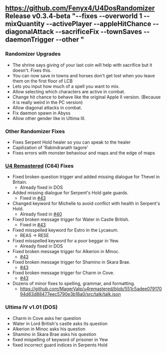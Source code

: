 ## https://github.com/Fenyx4/U4DosRandomizer Release v0.3.4-beta "--fixes --overworld 1 --mixQuantity --activePlayer --appleHitChance --diagonalAttack --sacrificeFix --townSaves --daemonTrigger --other "

### Randomizer Upgrades
 * The shrine says giving of your last coin will help with sacrifice but it doesn't. Fixes this.
 * You can now save in towns and horses don't get lost when you leave them on the first floor of LCB
 * Lets you input how much of a spell you want to mix.
 * Allow selecting which characters are active in combat.
 * Change hit chance to behave like the original Apple II version. (Because it is really weird in the PC version)
 * Allow diagonal attacks in combat.
 * Fix daemon spawn in Abyss
 * Allow other gender like in Ultima III.

### Other Randomizer Fixes
* Fixes Serpent Hold healer so you can speak to the healer
* Capilization of 'Rabindranath tagore'
* Fixes errors with monster behaviour and maps and the edge of maps

### [U4 Remastered](https://github.com/MagerValp/u4remastered/blob/master/Changelog.txt) (C64) Fixes
* Fixed broken question trigger and added missing dialogue for Thevel in Britain.
    - Already fixed in DOS
* Added missing dialogue for Serpent's Hold gate guards.
    - Fixed in [#43](https://github.com/Fenyx4/U4DosRandomizer/issues/43)
* Changed keyword for Michelle to avoid conflict with health in Serpent's Hold.
    - Already fixed in [#40](https://github.com/Fenyx4/U4DosRandomizer/issues/40)
* Fixed broken message trigger for Water in Castle British.
   - Fixed in [#43](https://github.com/Fenyx4/U4DosRandomizer/issues/43)
* Fixed misspelled keyword for Estro in the Lycaeum.
   - REAS -> RESE
* Fixed misspelled keyword for a poor beggar in Yew.
   - Already fixed in DOS
* Fixed broken message trigger for Alkerion in Minoc.
   - [#43](https://github.com/Fenyx4/U4DosRandomizer/issues/43)
* Fixed broken message trigger for Shamino in Skara Brae.
   - [#43](https://github.com/Fenyx4/U4DosRandomizer/issues/43)
* Fixed broken message trigger for Charm in Cove.
  - [#43](https://github.com/Fenyx4/U4DosRandomizer/issues/43)
* Dozens of minor fixes to spelling, grammar, and formatting. 
  - https://github.com/MagerValp/u4remastered/blob/551c5adee07917094d63d88477eec5790e3b18a0/src/talk/talk.json

### Ultima IV v1.01 (DOS)
* Charm in Cove asks her question
* Water in Lord British's castle asks its question
* Alkerion in Minoc asks his question
* Shamino in Skara Brae asks his question
* fixed mispelling of keyword of prisoner in Yew
* fixed incorrect guard indices in Serpents Hold
